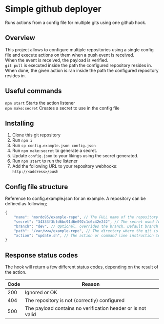 # Simple github deployer

Runs actions from a config file for multiple gits using one github hook.

## Overview

This project allows to configure multiple repositories using a single config file and execute actions on them when a push event is received.  
When the event is received, the payload is verified.  
`git pull` is executed inside the path the configured repository resides in.  
When done, the given action is ran inside the path the configured repository resides in.  

## Useful commands
`npm start`         Starts the action listener  
`npm make:secret`   Creates a secret to use in the config file

## Installing
1. Clone this git repository
2. Run `npm i`
3. Run `cp config.example.json config.json`
4. Run `npm make:secret` to generate a secret.
5. Update `config.json` to your likings using the secret generated.
6. Run `npm start` to run the listener
7. Add the following URL to your repository webhooks: `http://<address>/push`

## Config file structure

Reference to config.example.json for an example. A repository can be defined as following;
```js
{
    "name": "mordo95/example-repo", // The FULL name of the repository
    "secret": "34333f3bfd6bc91d6e092c1c6c42e242", // The secret used for the github webhook
    "branch": "dev", // Optional, overrides the branch. Default branch is the repository's master branch configured in github (not the default)
    "path": "/var/www/example-repo", // The directory where the git is located
    "action": "update.sh", // The action or command line instruction to execute
}
```

## Response status codes

The hook will return a few different status codes, depending on the result of the action.

| Code | Reason |
| ---- | ------ |
| 200  | Ignored or OK |
| 404  | The repository is not (correctly) configured |
| 500  | The payload contains no verification header or is not valid |